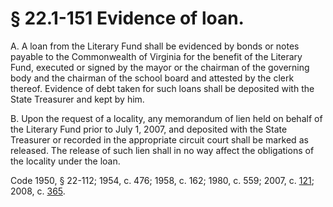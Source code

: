 # § 22.1-151 Evidence of loan.

<p>A. A loan from the Literary Fund shall be evidenced by bonds or notes payable to the Commonwealth of Virginia for the benefit of the Literary Fund, executed or signed by the mayor or the chairman of the governing body and the chairman of the school board and attested by the clerk thereof. Evidence of debt taken for such loans shall be deposited with the State Treasurer and kept by him.</p><p>B. Upon the request of a locality, any memorandum of lien held on behalf of the Literary Fund prior to July 1, 2007, and deposited with the State Treasurer or recorded in the appropriate circuit court shall be marked as released. The release of such lien shall in no way affect the obligations of the locality under the loan.</p><p>Code 1950, § 22-112; 1954, c. 476; 1958, c. 162; 1980, c. 559; 2007, c. <a href='http://lis.virginia.gov/cgi-bin/legp604.exe?071+ful+CHAP0121'>121</a>; 2008, c. <a href='http://lis.virginia.gov/cgi-bin/legp604.exe?081+ful+CHAP0365'>365</a>.</p>